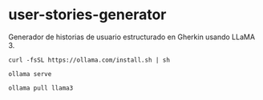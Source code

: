 # user-stories-generator
Generador de historias de usuario estructurado en Gherkin usando LLaMA 3.

```shell
curl -fsSL https://ollama.com/install.sh | sh
```

```shell
ollama serve
```

```shell
ollama pull llama3
```

